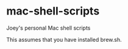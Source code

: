 # mac-shell-scripts
Joey's personal Mac shell scripts

This assumes that you have installed brew.sh.
